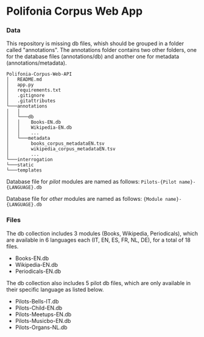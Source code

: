 # Polifonia Corpus Web App

### Data
This repository is missing db files, whish should be grouped in a folder called "annotations".
The annotations folder contains two other folders, one for the database files (annotations/db) and another one for metadata (annotations/metadata). 

```
Polifonia-Corpus-Web-API
│   README.md
│   app.py
│   requirements.txt
│   .gitignore
│   .gitattributes
└───annotations
│   │   
│   └───db
│   │    Books-EN.db
│   │    Wikipedia-EN.db
│   │    ...
│   └───metadata
│        books_corpus_metadataEN.tsv
│        wikipedia_corpus_metadataEN.tsv
│        ...
└───interrogation
└───static
└───templates

```


Database file for *pilot* modules are named as follows: 
`` Pilots-{Pilot name}-{LANGUAGE}.db  ``

Database file for *other* modules are named as follows: 
`` {Module name}-{LANGUAGE}.db ``



### Files

The db collection includes 3 modules (Books, Wikipedia, Periodicals), which are available in 6 languages each (IT, EN, ES, FR, NL, DE), for a total of 18 files. 

- Books-EN.db
- Wikipedia-EN.db
- Periodicals-EN.db

The db collection also includes 5 pilot db files, which are only available in their specific language as listed below.

- Pilots-Bells-IT.db
- Pilots-Child-EN.db
- Pilots-Meetups-EN.db
- Pilots-Musicbo-EN.db
- Pilots-Organs-NL.db
